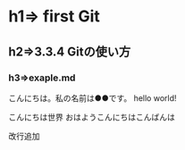 # h1=> first Git
## h2=>3.3.4 Gitの使い方
### h3=>exaple.md

こんにちは。私の名前は●●です。
hello world!

こんにちは世界
おはようこんにちはこんばんは

改行追加
